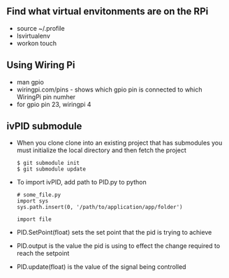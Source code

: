 ## Find what virtual envitonments are on the RPi
* source ~/.profile
* lsvirtualenv
* workon touch

## Using Wiring Pi
* man gpio
* wiringpi.com/pins - shows which gpio pin is connected to which WiringPi pin numher
* for gpio pin 23, wiringpi 4

## ivPID submodule
* When you clone clone into an existing project that has submodules you must initialize the local directory and then fetch the project

    ```
    $ git submodule init
    $ git submodule update
    ```
* To import ivPID, add path to PID.py to python 

    ```
    # some_file.py
    import sys
    sys.path.insert(0, '/path/to/application/app/folder')

    import file
    ```

* PID.SetPoint(float) sets the set point that the pid is trying to achieve
* PID.output is the value the pid is using to effect the change required to reach the setpoint
* PID.update(float) is the value of the signal being controlled
